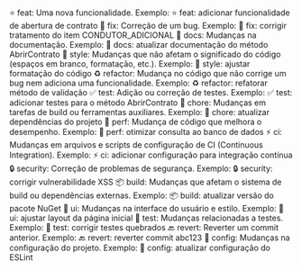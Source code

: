 ⭐ feat: Uma nova funcionalidade.
Exemplo: ⭐ feat: adicionar funcionalidade de abertura de contrato
🐞 fix: Correção de um bug.
Exemplo: 🐞 fix: corrigir tratamento do item CONDUTOR_ADICIONAL
📝 docs: Mudanças na documentação.
Exemplo: 📝 docs: atualizar documentação do método AbrirContrato
🎨 style: Mudanças que não afetam o significado do código (espaços em branco, formatação, etc.).
Exemplo: 🎨 style: ajustar formatação do código
♻️ refactor: Mudança no código que não corrige um bug nem adiciona uma funcionalidade.
Exemplo: ♻️ refactor: refatorar método de validação
✅ test: Adição ou correção de testes.
Exemplo: ✅ test: adicionar testes para o método AbrirContrato
🔧 chore: Mudanças em tarefas de build ou ferramentas auxiliares.
Exemplo: 🔧 chore: atualizar dependências do projeto
🚀 perf: Mudança de código que melhora o desempenho.
Exemplo: 🚀 perf: otimizar consulta ao banco de dados
⚡️ ci: Mudanças em arquivos e scripts de configuração de CI (Continuous Integration).
Exemplo: ⚡️ ci: adicionar configuração para integração contínua
🔒 security: Correção de problemas de segurança.
Exemplo: 🔒 security: corrigir vulnerabilidade XSS
📦 build: Mudanças que afetam o sistema de build ou dependências externas.
Exemplo: 📦 build: atualizar versão do pacote NuGet
💄 ui: Mudanças na interface do usuário e estilo.
Exemplo: 💄 ui: ajustar layout da página inicial
🚨 test: Mudanças relacionadas a testes.
Exemplo: 🚨 test: corrigir testes quebrados
🔙 revert: Reverter um commit anterior.
Exemplo: 🔙 revert: reverter commit abc123
🔧 config: Mudanças na configuração do projeto.
Exemplo: 🔧 config: atualizar configuração do ESLint
